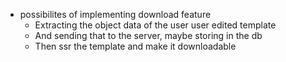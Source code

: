 - possibilites of implementing download feature
  - Extracting the object data of the user user edited template
  - And sending that to the server, maybe storing in the db
  - Then ssr the template and make it downloadable
